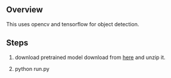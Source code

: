 

## Overview

This uses opencv and tensorflow for object detection.


## Steps
1. download pretrained model
download from [here](https://cnu365-my.sharepoint.com/:u:/g/personal/whyun_o_cnu_ac_kr/EWDPtYJUgf5CrRyBhdZtisUBi9ObkrDUSiLfCp-HmoIfPw?e=G4iIgD) and unzip it.

2. python run.py


